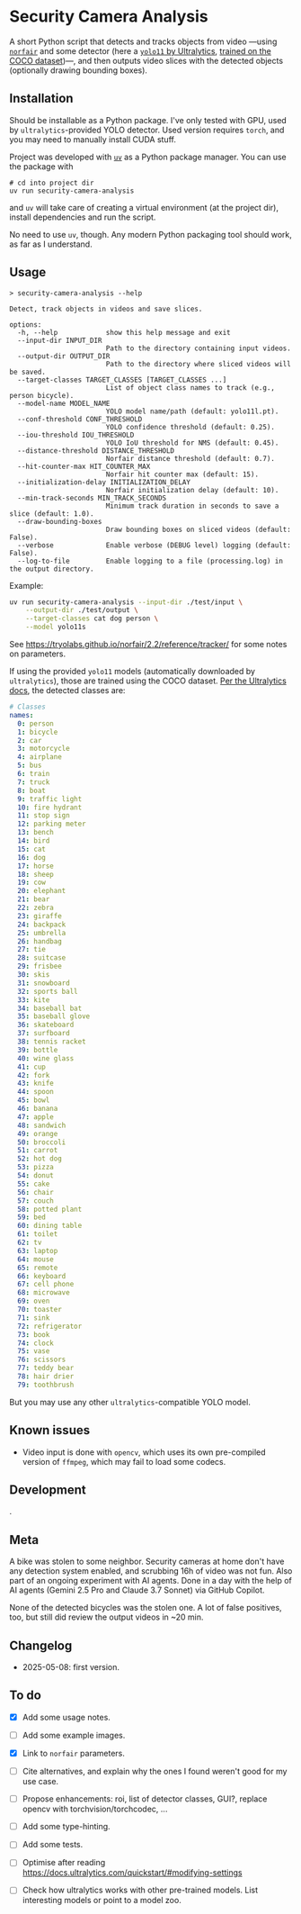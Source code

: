 # Security Camera Analysis

A short Python script that detects and tracks objects from video —using
[`norfair`](https://tryolabs.github.io/norfair/2.2/) and some detector (here a
[`yolo11` by
Ultralytics](https://docs.ultralytics.com/models/yolo11/#overview), [trained on
the COCO dataset](https://cocodataset.org/#home))—, and then outputs video
slices with the detected objects (optionally drawing bounding boxes).


## Installation

Should be installable as a Python package. I've only tested with GPU, used by
`ultralytics`-provided YOLO detector. Used version requires `torch`, and you
may need to manually install CUDA stuff.

Project was developed with [`uv`](https://docs.astral.sh/uv/) as a Python
package manager. You can use the package with

```
# cd into project dir
uv run security-camera-analysis
```

and `uv` will take care of creating a virtual environment (at the project dir),
install dependencies and run the script.

No need to use `uv`, though. Any modern Python packaging tool should work, as
far as I understand.


## Usage


```
> security-camera-analysis --help

Detect, track objects in videos and save slices.

options:
  -h, --help            show this help message and exit
  --input-dir INPUT_DIR
                        Path to the directory containing input videos.
  --output-dir OUTPUT_DIR
                        Path to the directory where sliced videos will be saved.
  --target-classes TARGET_CLASSES [TARGET_CLASSES ...]
                        List of object class names to track (e.g., person bicycle).
  --model-name MODEL_NAME
                        YOLO model name/path (default: yolo11l.pt).
  --conf-threshold CONF_THRESHOLD
                        YOLO confidence threshold (default: 0.25).
  --iou-threshold IOU_THRESHOLD
                        YOLO IoU threshold for NMS (default: 0.45).
  --distance-threshold DISTANCE_THRESHOLD
                        Norfair distance threshold (default: 0.7).
  --hit-counter-max HIT_COUNTER_MAX
                        Norfair hit counter max (default: 15).
  --initialization-delay INITIALIZATION_DELAY
                        Norfair initialization delay (default: 10).
  --min-track-seconds MIN_TRACK_SECONDS
                        Minimum track duration in seconds to save a slice (default: 1.0).
  --draw-bounding-boxes
                        Draw bounding boxes on sliced videos (default: False).
  --verbose             Enable verbose (DEBUG level) logging (default: False).
  --log-to-file         Enable logging to a file (processing.log) in the output directory.
```

Example:
```sh
uv run security-camera-analysis --input-dir ./test/input \
    --output-dir ./test/output \
    --target-classes cat dog person \
    --model yolo11s
```

See https://tryolabs.github.io/norfair/2.2/reference/tracker/ for some notes on
parameters.

If using the provided `yolo11` models (automatically downloaded by
`ultralytics`), those are trained using the COCO dataset. [Per the Ultralytics
docs](https://docs.ultralytics.com/datasets/detect/coco/#applications), the
detected classes are:

```yaml
# Classes
names:
  0: person
  1: bicycle
  2: car
  3: motorcycle
  4: airplane
  5: bus
  6: train
  7: truck
  8: boat
  9: traffic light
  10: fire hydrant
  11: stop sign
  12: parking meter
  13: bench
  14: bird
  15: cat
  16: dog
  17: horse
  18: sheep
  19: cow
  20: elephant
  21: bear
  22: zebra
  23: giraffe
  24: backpack
  25: umbrella
  26: handbag
  27: tie
  28: suitcase
  29: frisbee
  30: skis
  31: snowboard
  32: sports ball
  33: kite
  34: baseball bat
  35: baseball glove
  36: skateboard
  37: surfboard
  38: tennis racket
  39: bottle
  40: wine glass
  41: cup
  42: fork
  43: knife
  44: spoon
  45: bowl
  46: banana
  47: apple
  48: sandwich
  49: orange
  50: broccoli
  51: carrot
  52: hot dog
  53: pizza
  54: donut
  55: cake
  56: chair
  57: couch
  58: potted plant
  59: bed
  60: dining table
  61: toilet
  62: tv
  63: laptop
  64: mouse
  65: remote
  66: keyboard
  67: cell phone
  68: microwave
  69: oven
  70: toaster
  71: sink
  72: refrigerator
  73: book
  74: clock
  75: vase
  76: scissors
  77: teddy bear
  78: hair drier
  79: toothbrush
```

But you may use any other `ultralytics`-compatible YOLO model.


## Known issues

- Video input is done with `opencv`, which uses its own pre-compiled version of
  `ffmpeg`, which may fail to load some codecs.


## Development

.


## Meta

A bike was stolen to some neighbor. Security cameras at home don't have any
detection system enabled, and scrubbing 16h of video was not fun. Also part of
an ongoing experiment with AI agents. Done in a day with the help of AI agents
(Gemini 2.5 Pro and Claude 3.7 Sonnet) via GitHub Copilot.

None of the detected bicycles was the stolen one. A lot of false positives,
too, but still did review the output videos in ~20 min.

## Changelog

- 2025-05-08: first version.


## To do

- [X] Add some usage notes.
- [ ] Add some example images.
- [X] Link to `norfair` parameters.
- [ ] Cite alternatives, and explain why the ones I found weren't good for my
  use case.
- [ ] Propose enhancements: roi, list of detector classes, GUI?, replace opencv
  with torchvision/torchcodec, ...
- [ ] Add some type-hinting.
- [ ] Add some tests.
- [ ] Optimise after reading
  https://docs.ultralytics.com/quickstart/#modifying-settings 
- [ ] Check how ultralytics works with other pre-trained models. List
  interesting models or point to a model zoo.
  
